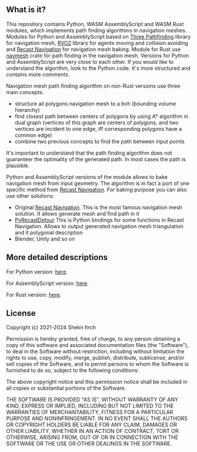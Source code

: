 ## What is it?

This repository contains Python, WASM AssemblyScript and WASM Rust modules, which implements path finding algorithms in navigation meshes. Modules for Python and AssemblyScript based on [Three Pathfinding](https://github.com/donmccurdy/three-pathfinding) library for navigation mesh, [RVO2](https://github.com/snape/RVO2) library for agents moving and collision avoiding and [Recast Navigation](https://github.com/recastnavigation/recastnavigation) for navigation mesh baking. Module for Rust use [navmesh](https://docs.rs/navmesh/latest/navmesh/) crate for path finding in the navigation mesh. Versions for Python and AssemblyScript are very close to each other. If you would like to understand the algorithm, look to the Python code. It's more structured and contains more comments.

Navigation mesh path finding algorithm on non-Rust versions use three main concepts:
* structure all polygons navigation mesh to a bvh (bounding volume hierarchy)
* find closest path between centers of polygons by using A* algorithm in dual graph (vertices of this graph are centers of polygons, and two vertices are incident to one edge, iff corresponding polygons have a common edge)
* combine two previous concepts to find the path between input points

It's important to understand that the path finding algorithm does not guaranteer the optimality of the generated path. In most cases the path is plausible.

Python and AssemblyScript versions of the module allows to bake navigation mesh from input geometry. The algorithm is in fact a port of one specific method from [Recast Navigation](https://github.com/recastnavigation/recastnavigation). For baking purpose you can also use other solutions:
* Original [Recast Navigation](https://github.com/recastnavigation/recastnavigation). This is the most famous navigation mesh solution. It allows generate mesh and find path in it
* [PyRecastDetour](https://github.com/Tugcga/PyRecastDetour) This is Python bindings for some functions in Recast Navigation. Allows to output generated navigation mesh triangulation and it polygonal description
* Blender, Unity and so on

## More detailed descriptions

For Python version: [here](python/).

For AssemblyScript version: [here](assemblyscript/).

For Rust version: [here](rust/pathfinder/).

## License

Copyright (c) 2021-2024 Shekn Itrch

Permission is hereby granted, free of charge, to any person obtaining a copy of this software and associated documentation files (the "Software"), to deal in the Software without restriction, including without limitation the rights to use, copy, modify, merge, publish, distribute, sublicense, and/or sell copies of the Software, and to permit persons to whom the Software is furnished to do so, subject to the following conditions:

The above copyright notice and this permission notice shall be included in all copies or substantial portions of the Software.

THE SOFTWARE IS PROVIDED "AS IS", WITHOUT WARRANTY OF ANY KIND, EXPRESS OR IMPLIED, INCLUDING BUT NOT LIMITED TO THE WARRANTIES OF MERCHANTABILITY, FITNESS FOR A PARTICULAR PURPOSE AND NONINFRINGEMENT. IN NO EVENT SHALL THE AUTHORS OR COPYRIGHT HOLDERS BE LIABLE FOR ANY CLAIM, DAMAGES OR OTHER LIABILITY, WHETHER IN AN ACTION OF CONTRACT, TORT OR OTHERWISE, ARISING FROM, OUT OF OR IN CONNECTION WITH THE SOFTWARE OR THE USE OR OTHER DEALINGS IN THE SOFTWARE. 